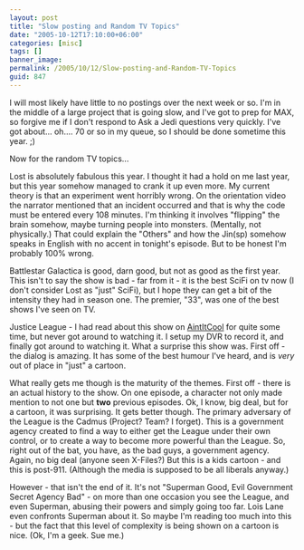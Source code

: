 ```yaml
---
layout: post
title: "Slow posting and Random TV Topics"
date: "2005-10-12T17:10:00+06:00"
categories: [misc]
tags: []
banner_image: 
permalink: /2005/10/12/Slow-posting-and-Random-TV-Topics
guid: 847
---
```


I will most likely have little to no postings over the next week or so. I'm in the middle of a large project that is going slow, and I've got to prep for MAX, so forgive me if I don't respond to Ask a Jedi questions very quickly. I've got about... oh.... 70 or so in my queue, so I should be done sometime this year. ;)

Now for the random TV topics...

Lost is absolutely fabulous this year. I thought it had a hold on me last year, but this year somehow managed to crank it up even more. My current theory is that an experiment went horribly wrong. On the orientation video the narrator mentioned that an incident occurred and that is why the code must be entered every 108 minutes. I'm thinking it involves "flipping" the brain somehow, maybe turning people into monsters. (Mentally, not physically.) That could explain the "Others" and how the Jin(sp) somehow speaks in English with no accent in tonight's episode. But to be honest I'm probably 100% wrong.

Battlestar Galactica is good, darn good, but not as good as the first year. This isn't to say the show is bad - far from it - it is the best SciFi on tv now (I don't consider Lost as "just" SciFi), but I hope they can get a bit of the intensity they had in season one. The premier, "33", was one of the best shows I've seen on TV. 

Justice League - I had read about this show on <a href="http://www.aintitcool.com">AintItCool</a> for quite some time, but never got around to watching it. I setup my DVR to record it, and finally got around to watching it. What a surprise this show was. First off - the dialog is amazing. It has some of the best humour I've heard, and is <i>very</i> out of place in "just" a cartoon. 

What really gets me though is the maturity of the themes. First off - there is an actual history to the show. On one episode, a character not only made mention to not one but <b>two</b> previous episodes. Ok, I know, big deal, but for a cartoon, it was surprising. It gets better though. The primary adversary of the League is the Cadmus (Project? Team? I forget). This is a government agency created to find a way to either get the League under their own control, or to create a way to become more powerful than the League. So, right out of the bat, you have, as the bad guys, a government agency. Again, no big deal (anyone seen X-Files?) But this is a kids cartoon - and this is post-911. (Although the media is supposed to be all liberals anyway.)

However - that isn't the end of it. It's not "Superman Good, Evil Government Secret Agency Bad" - on more than one occasion you see the League, and even Superman, abusing their powers and simply going too far. Lois Lane even confronts Superman about it. So maybe I'm reading too much into this - but the fact that this level of complexity is being shown on a cartoon is nice. (Ok, I'm a geek. Sue me.)